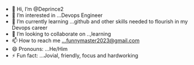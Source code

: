 - 👋 Hi, I’m @Deprince2
- 👀 I’m interested in ...Devops Engineer 
- 🌱 I’m currently learning ...github and other skills needed to flourish in my Devops career 
- 💞️ I’m looking to collaborate on ..,learning
- 📫 How to reach me ...funnymaster2023@gmail.com
- 😄 Pronouns: ...He/Him
- ⚡ Fun fact: ...Jovial, friendly, focus and hardworking                 

<!---
Deprince2/Deprince2 is a ✨ special ✨ repository because its `README.md` (this file) appears on your GitHub profile.
You can click the Preview link to take a look at your changes.
--->
